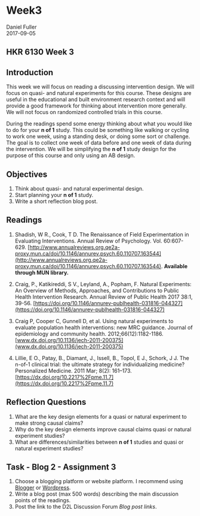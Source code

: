 # Week3
Daniel Fuller  
2017-09-05  



## HKR 6130 Week 3  

## Introduction

This week we will focus on reading a discussing intervention design. We will focus on quasi- and natural experiments for this course. These designs are useful in the educational and built environment research context and will provide a good framework for thinking about intervention more generally. We will not focus on randomized controlled trials in this course.  

During the readings spend some energy thinking about what you would like to do for your **n of 1** study. This could be something like walking or cycling to work one week, using a standing desk, or doing some sort or challenge. The goal is to collect one week of data before and one week of data during the intervention. We will be simplifying the **n of 1** study design for the purpose of this course and only using an AB design. 

## Objectives  

1. Think about quasi- and natural experimental design.  
2. Start planning your **n of 1** study.   
3. Write a short reflection blog post.  

## Readings 

1. Shadish, W R., Cook, T D. The Renaissance of Field Experimentation in Evaluating Interventions. Annual Review of Psychology. Vol. 60:607-629. [http://www.annualreviews.org.qe2a-proxy.mun.ca/doi/10.1146/annurev.psych.60.110707.163544](http://www.annualreviews.org.qe2a-proxy.mun.ca/doi/10.1146/annurev.psych.60.110707.163544). **Available through MUN library.**

2. Craig, P., Katikireddi, S V., Leyland, A., Popham, F. Natural Experiments: An Overview of Methods, Approaches, and Contributions to Public Health Intervention Research. Annual Review of Public Health 2017 38:1, 39-56. [https://doi.org/10.1146/annurev-publhealth-031816-044327](https://doi.org/10.1146/annurev-publhealth-031816-044327)

3. Craig P, Cooper C, Gunnell D, et al. Using natural experiments to evaluate population health interventions: new MRC guidance. Journal of epidemiology and community health. 2012;66(12):1182-1186. [www.dx.doi.org/10.1136/jech-2011-200375](www.dx.doi.org/10.1136/jech-2011-200375)

4. Lillie, E O., Patay, B., Diamant, J., Issell, B., Topol, E J., Schork, J J. The n-of-1 clinical trial: the ultimate strategy for individualizing medicine? Personalized Medicine. 2011 Mar; 8(2): 161–173. [https://dx.doi.org/10.2217%2Fpme.11.7](https://dx.doi.org/10.2217%2Fpme.11.7)

## Reflection Questions

1. What are the key design elements for a quasi or natural experiment to make strong causal claims?  
2. Why do the key design elements improve causal claims quasi or natural experiment studies? 
4. What are differences/similarities between **n of 1** studies and quasi or natural experiment studies? 

## Task - Blog 2 - Assignment 3

1. Choose a blogging platform or website platform. I recommend using [Blogger](https://www.blogger.com/) or [Wordpress](https://wordpress.com/). 
2. Write a blog post (max 500 words) describing the main discussion points of the readings.
3. Post the link to the D2L Discussion Forum *Blog post links*.
